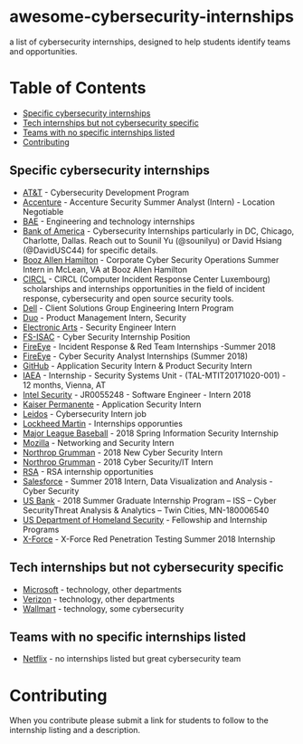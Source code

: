 # awesome-cybersecurity-internships
a list of cybersecurity internships, designed to help students identify teams and opportunities. 

# Table of Contents
  * [Specific cybersecurity internships](#specific-cybersecurity-internships)
  * [Tech internships but not cybersecurity specific](#tech-internships-but-not-cybersecurity-specific)
  * [Teams with no specific internships listed](#teams-with-no-specific-internships-listed)
* [Contributing](#contributing)

## Specific cybersecurity internships

* [AT&T](https://www.att.jobs/college/#cybersecurity-program) - Cybersecurity Development Program
* [Accenture](https://www.accenture.com/us-en/careers/jobdetails?id=00511408_en&utm_campaign=google_jobs_apply&utm_source=google_jobs_apply&utm_medium=organic) - Accenture Security Summer Analyst (Intern) - Location Negotiable
* [BAE](https://jobs.baesystems.com/global/en/c/engineering-technology-jobs) - Engineering and technology internships
* [Bank of America](https://campus.bankofamerica.com/careers/Global-Technology-Summer-Analyst-Program-US.html) - Cybersecurity Internships particularly in DC, Chicago, Charlotte, Dallas. Reach out to Sounil Yu (@sounilyu) or David Hsiang (@DavidUSC44) for specific details.
* [Booz Allen Hamilton](https://careers.boozallen.com/job/Summer-Intern-Corporate-Cyber-Security-Operations/J3R51P679C3B00TDK87?utm_campaign=google_jobs_apply&utm_source=google_jobs_apply&utm_medium=organic) - Corporate Cyber Security Operations Summer Intern in McLean, VA at Booz Allen Hamilton
* [CIRCL](https://www.circl.lu/projects/internships/) - CIRCL (Computer Incident Response Center Luxembourg) scholarships and internships opportunities in the field of incident response, cybersecurity and open source security tools.
* [Dell](http://www.dell.com/learn/us/en/uscorp1/undergraduate-students) - Client Solutions Group Engineering Intern Program
* [Duo](https://duo.com/about/careers/job/1044027) - Product Management Intern, Security
* [Electronic Arts](https://career4.successfactors.com/career?career_ns=job_listing&company=EA&career_job_req_id=116474) - Security Engineer Intern
* [FS-ISAC](http://www.internships.com/it/cyber-security-internship-position-i8802960?utm_campaign=google_jobs_apply&utm_source=google_jobs_apply&utm_medium=organic) - Cyber Security Internship Position
* [FireEye](https://core.infosecconnect.com/jobs/FireEye/Incident-Response-Red-Team-Internships-Summer-2018/zery5e2u3u/?utm_campaign=google_jobs_apply&utm_source=google_jobs_apply&utm_medium=organic) - Incident Response & Red Team Internships -Summer 2018
* [FireEye](https://www.marylandjobnetwork.com/job/detail/26339003/Cyber-Security-Analyst-Internships-Summer-2018?utm_campaign=google_jobs_apply&utm_source=google_jobs_apply&utm_medium=organic) - Cyber Security Analyst Internships (Summer 2018)
* [GitHub](https://internships.github.com/) - Application Security Intern & Product Security Intern
* [IAEA](https://iaea.taleo.net/careersection/interns/jobdetail.ftl?job=TAL-MTIT20171020-001&tz=GMT%2B01%3A00) - Internship - Security Systems Unit - (TAL-MTIT20171020-001) - 12 months, Vienna, AT
* [Intel Security](https://cybersecjobs.com/job/jr0055248-software-engineer-intern-2018-folsom-california-410791?utm_campaign=google_jobs_apply&utm_source=google_jobs_apply&utm_medium=organic) - JR0055248 - Software Engineer - Intern 2018
* [Kaiser Permanente](https://www.kaiserpermanentejobs.org/job/pleasanton/application-security-intern/641/7308953) - Application Security Intern
* [Leidos](https://lensa.com/cybersecurity-intern-jobs/orlando/jd/542914b3c3b5bdb65656cecac3909c42?utm_campaign=google_jobs_apply&utm_source=google_jobs_apply&utm_medium=organic) - Cybersecurity Intern job
* [Lockheed Martin](http://www.lockheedmartinjobs.com/college-students.aspx) - Internships opporunties 
* [Major League Baseball](http://www.mlb.com/careers/boc/?gh_jid=1031237) - 2018 Spring Information Security Internship
* [Mozilla](https://careers.mozilla.org/position/gh/952913) - Networking and Security Intern
* [Northrop Grumman](https://ngc.taleo.net/careersection/ngc_addlinfo/jobdetail.ftl?job=1205864&lang=en&utm_campaign=google_jobs_apply&utm_source=google_jobs_apply&utm_medium=organic) - 2018 New Cyber Security Intern
* [Northrop Grumman](https://www.themuse.com/jobs/northropgrumman/new-2018-cyber-securityit-intern?utm_campaign=google_jobs_apply&utm_source=google_jobs_apply&utm_medium=organic) - 2018 Cyber Security/IT Intern
* [RSA](https://www.thersa.org/about-us/internships) - RSA internship opportunities
* [Salesforce](https://www.ziprecruiter.com/ojob/9ed97e5a2c2eecc1c6348aa30f2baf41?utm_campaign=google_jobs_apply&utm_source=google_jobs_apply&utm_medium=organic) - Summer 2018 Intern, Data Visualization and Analysis - Cyber Security
* [US Bank](https://usbank.taleo.net/careersection/10000/jobdetail.ftl?job=180006540&tz=GMT-05:00&lang=en) - 2018 Summer Graduate Internship Program – ISS – Cyber SecurityThreat Analysis & Analytics – Twin Cities, MN-180006540
* [US Department of Homeland Security](https://www.cybercareers.gov/students-universities/find-a-job/) - Fellowship and Internship Programs
* [X-Force](https://careers.ibm.com/ShowJob/Id/137789/X-Force-Red-Penetration-Testing-Summer-2018-Internship/) - X-Force Red Penetration Testing Summer 2018 Internship

## Tech internships but not cybersecurity specific

* [Microsoft](https://careers.microsoft.com/students/explore) - technology, other departments
* [Verizon](http://www.verizon.com/about/careers/college-students) - technology, other departments
* [Wallmart](https://careers.walmart.com/results?q=summer%20intern&page=1&sort=rank&expand=brand,department,type,rate&jobCareerArea=all) - technology, some cybersecurity

## Teams with no specific internships listed

* [Netflix](https://jobs.netflix.com/teams/security) - no internships listed but great cybersecurity team

# Contributing

When you contribute please submit a link for students to follow to the internship listing and a description.
